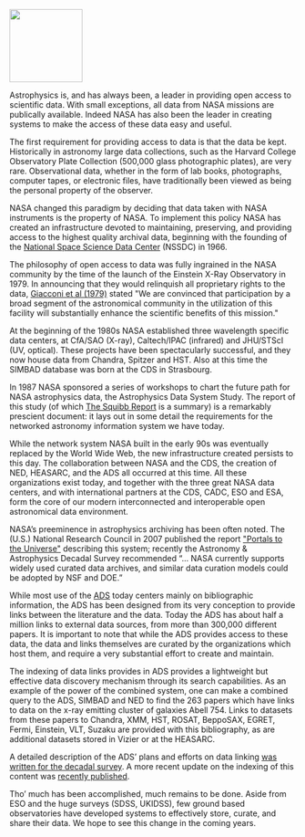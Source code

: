 
<img src="{{ site.base_url }}/blog/images/blog_2016-03-16_image.png" width="128"><br>

Astrophysics is, and has always been, a leader in providing open access to scientific data.  With small exceptions, all data from  NASA missions are publically available.  Indeed NASA has also been the leader in creating systems to make the access of these data easy and useful.

The first requirement for providing access to data is that the data be kept.  Historically in astronomy large data collections, such as the Harvard College Observatory Plate Collection (500,000 glass photographic plates), are very rare. Observational data, whether in the form of lab books, photographs, computer tapes, or electronic files, have traditionally been viewed as being the personal property of the observer.

NASA changed this paradigm by deciding that data taken with NASA instruments is the property of NASA.  To implement this policy NASA has created an infrastructure devoted to maintaining, preserving, and providing access to the highest quality archival data, beginning with the founding of the [National Space Science Data Center](http://nssdc.gsfc.nasa.gov/) (NSSDC) in 1966.

The philosophy of open access to data was fully ingrained in the NASA community by the time of the launch of the Einstein X-Ray Observatory in 1979.  In announcing that they would relinquish all proprietary rights to the data, [Giacconi et al (1979)](https://ui.adsabs.harvard.edu/#abs/1979ApJ...230..540G/) stated "We are convinced that participation by a broad segment of the astronomical community in the utilization of this facility will substantially enhance the scientific benefits of this mission."

At the beginning of the 1980s NASA established three wavelength specific data centers, at CfA/SAO (X-ray), Caltech/IPAC (infrared) and JHU/STScI (UV, optical).  These projects have been spectacularly successful, and they now house data from Chandra, Spitzer and HST.  Also at this time the SIMBAD database was born at the CDS in Strasbourg.

In 1987 NASA sponsored a series of workshops to chart the future path for NASA astrophysics data, the Astrophysics Data System Study.  The report of this study (of which [The Squibb Report](https://ui.adsabs.harvard.edu/#abs/1988ESOC...28..489S/) is a summary) is a remarkably prescient document: it lays out in some detail the requirements for the networked astronomy information system we have today.

While the network system NASA built in the early 90s was eventually replaced by the World Wide Web, the new infrastructure created persists to this day.  The collaboration between NASA and the CDS, the creation of NED, HEASARC, and the ADS all occurred at this time.  All these organizations exist today, and together with the three great NASA data centers, and with international partners at the CDS, CADC, ESO and ESA, form the core of our modern interconnected and interoperable open astronomical data environment.

NASA’s preeminence in astrophysics archiving has been often noted.  The (U.S.) National Research Council in 2007 published the report ["Portals to the Universe"](http://www.nap.edu/catalog/11909/portals-to-the-universe-the-nasa-astronomy-science-centers) describing this system; recently the Astronomy & Astrophysics Decadal Survey recommended “... NASA currently supports widely used curated data archives, and similar data curation models could be adopted by NSF and DOE.”

While most use of the [ADS](http://ads.harvard.edu) today centers mainly on bibliographic information, the ADS has been designed from its very conception to provide links between the literature and the data.  Today the ADS has about half a million links to external data sources, from more than 300,000 different papers.  It is important to note that while the ADS provides access to these data, the data and links themselves are curated by the organizations which host them, and require a very substantial effort to create and maintain.

The indexing of data links provides in ADS provides a lightweight but effective data discovery mechanism through its search capabilities.  As an example of the power of the combined system, one can make a combined query to the ADS, SIMBAD and NED to find the 263 papers which have links to data on the x-ray emitting cluster of galaxies Abell 754.  Links to datasets from these papers to Chandra, XMM, HST, ROSAT, BeppoSAX, EGRET, Fermi, Einstein, VLT, Suzaku are provided with this bibliography, as are additional datasets stored in Vizier or at the HEASARC.

A detailed description of the ADS’ plans and efforts on data linking [was written for the decadal survey](https://ui.adsabs.harvard.edu/#abs/2009astro2010P..28K/).  A more recent update on the indexing of this content was [recently published](https://ui.adsabs.harvard.edu/#abs/2016arXiv160107858A/).

Tho’ much has been accomplished, much remains to be done.  Aside from ESO and the huge surveys (SDSS, UKIDSS), few ground based observatories have developed systems to effectively store, curate, and share their data.  We hope to see this change in the coming years.
